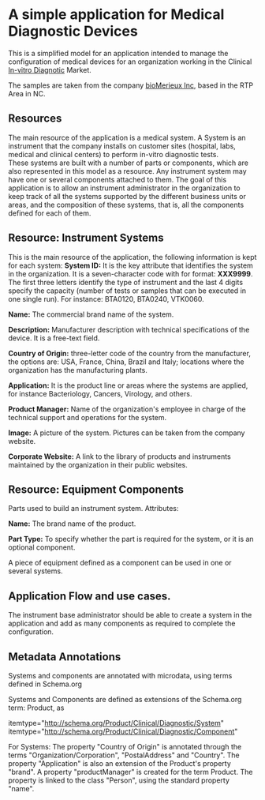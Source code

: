 # A simple application for Medical Diagnostic Devices

This is a simplified model for an application intended to manage the configuration of medical devices for an organization working in the Clinical [In-vitro Diagnotic](http://en.wikipedia.org/wiki/In_vitro_diagnostics) Market. 

The samples are taken from the company [bioMerieux Inc](www.biomerieux.com), based in the RTP Area in NC.


## Resources

The main resource of the application is a medical system. A System is an instrument that the company installs on customer sites (hospital, labs, medical and clinical centers) to perform in-vitro diagnostic tests.  
These systems are built with a number of parts or components, which are also represented in this model as a resource. Any instrument system may have one or several components attached to them. 
The goal of this application is to allow an instrument administrator in the organization to keep track of all the systems supported by the different business units or areas, and the composition of these systems, that is, all the components defined for each of them. 

## Resource: Instrument Systems 
This is the main resource of the application, the following information is kept for each system:
**System ID:** It is the key attribute that identifies the system in the organization. It is a seven-character code with for format: **XXX9999**. The first three letters identify the type of instrument and the last 4 digits specify the capacity (number of tests or samples that can be executed in one single run). For instance: BTA0120, BTA0240, VTK0060.

**Name:** The commercial brand name of the system.

**Description:** Manufacturer description with technical specifications of the device. It is a free-text field. 

**Country of Origin:** three-letter code of the country from the manufacturer, the options are: USA, France, China, Brazil and Italy; locations where the organization has the manufacturing plants. 

**Application:** It is the product line or areas where the systems are applied, for instance Bacteriology, Cancers, Virology, and others.

**Product Manager:** Name of the organization's employee in charge of the technical support and operations for the system. 

**Image:** A picture of the system. Pictures can be taken from the company website. 

**Corporate Website:** A link to the library of products and instruments maintained by the organization in their public websites. 


## Resource: Equipment Components
Parts used to build an instrument system. Attributes:

**Name:** The brand name of the product. 

**Part Type:** To specify whether the part is required for the system, or it is an optional component. 

A piece of equipment defined as  a component can be used in one or several systems. 


## Application Flow and use cases. 
The instrument base administrator should be able to create a system in the application and add as many components as required to complete the configuration. 

## Metadata Annotations
Systems and components are annotated with microdata, using terms defined in Schema.org 

Systems and Components are defined as extensions of the Schema.org term: Product, as
 
 itemtype="http://schema.org/Product/Clinical/Diagnostic/System"
 itemtype="http://schema.org/Product/Clinical/Diagnostic/Component"

For Systems:
The property "Country of Origin" is annotated through the terms "Organization/Corporation", "PostalAddress" and "Country".
The property "Application" is also an extension of the Product's property "brand". 
A property "productManager" is created for the term Product. The property is linked to the class "Person", using the standard property "name".



 

